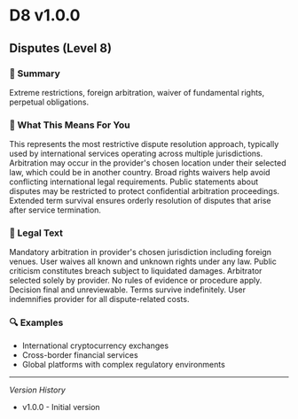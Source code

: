 # D8 v1.0.0

## Disputes (Level 8)

### 📌 Summary
Extreme restrictions, foreign arbitration, waiver of fundamental rights, perpetual obligations.

### 👤 What This Means For You
This represents the most restrictive dispute resolution approach, typically used by international services operating across multiple jurisdictions. Arbitration may occur in the provider's chosen location under their selected law, which could be in another country. Broad rights waivers help avoid conflicting international legal requirements. Public statements about disputes may be restricted to protect confidential arbitration proceedings. Extended term survival ensures orderly resolution of disputes that arise after service termination.

### 📜 Legal Text
Mandatory arbitration in provider's chosen jurisdiction including foreign venues. User waives all known and unknown rights under any law. Public criticism constitutes breach subject to liquidated damages. Arbitrator selected solely by provider. No rules of evidence or procedure apply. Decision final and unreviewable. Terms survive indefinitely. User indemnifies provider for all dispute-related costs.

### 🔍 Examples
- International cryptocurrency exchanges
- Cross-border financial services
- Global platforms with complex regulatory environments

---
*Version History*
- v1.0.0 - Initial version